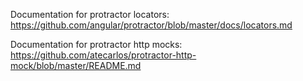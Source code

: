 Documentation for protractor locators:
https://github.com/angular/protractor/blob/master/docs/locators.md

Documentation for protractor http mocks:
https://github.com/atecarlos/protractor-http-mock/blob/master/README.md
